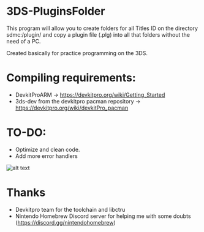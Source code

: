 # 3DS-PluginsFolder
This program will allow you to create folders for all Titles ID on the directory sdmc:/plugin/
and copy a plugin file (.plg) into all that folders without the need of a PC.

Created basically for practice programming on the 3DS.

# Compiling requirements:
- DevkitProARM -> https://devkitpro.org/wiki/Getting_Started
- 3ds-dev from the devkitpro pacman repository -> https://devkitpro.org/wiki/devkitPro_pacman


# TO-DO:
- Optimize and clean code.
- Add more error handlers

![alt text](https://i.imgur.com/R2nTyrS.gif)

# Thanks

- Devkitpro team for the toolchain and libctru
- Nintendo Homebrew Discord server for helping me with some doubts (https://discord.gg/nintendohomebrew)

